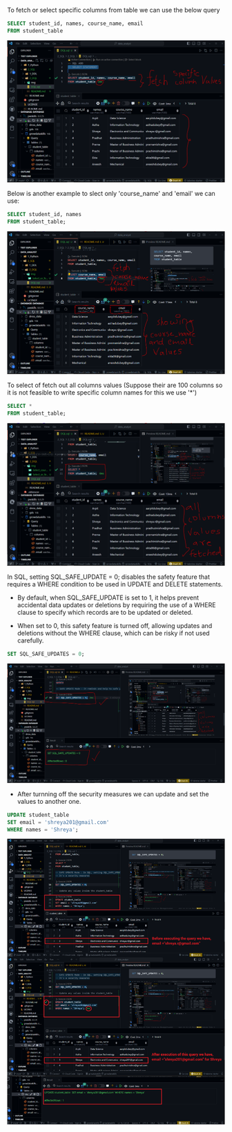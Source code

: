 To fetch or select specific columns from table we can use the below query

```SQL
SELECT student_id, names, course_name, email
FROM student_table
```
![Alt text](./img/Select_or_fetch_specific_column_values.png)

Below is another example to slect only 'course_name' and 'email' we can use:

```SQl
SELECT student_id, names
FROM student_table;
```

![Alt text](./img/Select_coursename_email.png)

To select of fetch out all columns values (Suppose their are 100 columns so it is not feasible to write specific column names for this we use '*')

```SQL
SELECT *
FROM student_table;
```

![Alt text](./img/Select_all(asterics)_fetch_values.png)

In SQL, setting SQL_SAFE_UPDATE = 0; disables the safety feature that requires a WHERE condition to be used in UPDATE and DELETE statements. 

- By default, when SQL_SAFE_UPDATE is set to 1, it helps prevent accidental data updates or deletions by requiring the use of a WHERE clause to specify which records are to be updated or deleted. 

- When set to 0, this safety feature is turned off, allowing updates and deletions without the WHERE clause, which can be risky if not used carefully.

```SQL
SET SQL_SAFE_UPDATES = 0;
```

![Alt text](./img/Safe_Update_turnOff.png)

- After turnning off the security measures we can update and set the values to another one.

```SQL
UPDATE student_table 
SET email = 'shreya201@gmail.com'
WHERE names = 'Shreya';
```

![](./img/UPDATE_SET_Values.png)

